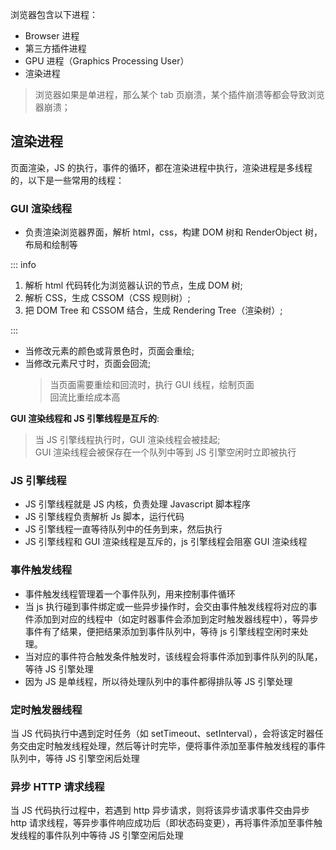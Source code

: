 浏览器包含以下进程：

- Browser 进程
- 第三方插件进程
- GPU 进程（Graphics Processing User）
- 渲染进程

> 浏览器如果是单进程，那么某个 tab 页崩溃，某个插件崩溃等都会导致浏览器崩溃；

## 渲染进程

页面渲染，JS 的执行，事件的循环，都在渲染进程中执行，渲染进程是多线程的，以下是一些常用的线程：

### GUI 渲染线程

- 负责渲染浏览器界面，解析 html，css，构建 DOM 树和 RenderObject 树，布局和绘制等

::: info

1. 解析 html 代码转化为浏览器认识的节点，生成 DOM 树;
2. 解析 CSS，生成 CSSOM（CSS 规则树）;
3. 把 DOM Tree 和 CSSOM 结合，生成 Rendering Tree（渲染树）;

:::

- 当修改元素的颜色或背景色时，页面会重绘;
- 当修改元素尺寸时，页面会回流;
  > 当页面需要重绘和回流时，执行 GUI 线程，绘制页面  
  > 回流比重绘成本高

**GUI 渲染线程和 JS 引擎线程是互斥的**:

> 当 JS 引擎线程执行时，GUI 渲染线程会被挂起;  
> GUI 渲染线程会被保存在一个队列中等到 JS 引擎空闲时立即被执行

### JS 引擎线程

- JS 引擎线程就是 JS 内核，负责处理 Javascript 脚本程序
- JS 引擎线程负责解析 Js 脚本，运行代码
- JS 引擎线程一直等待队列中的任务到来，然后执行
- JS 引擎线程和 GUI 渲染线程是互斥的，js 引擎线程会阻塞 GUI 渲染线程

### 事件触发线程

- 事件触发线程管理着一个事件队列，用来控制事件循环
- 当 js 执行碰到事件绑定或一些异步操作时，会交由事件触发线程将对应的事件添加到对应的线程中（如定时器事件会添加到定时触发器线程中），等异步事件有了结果，便把结果添加到事件队列中，等待 js 引擎线程空闲时来处理。
- 当对应的事件符合触发条件触发时，该线程会将事件添加到事件队列的队尾，等待 JS 引擎处理
- 因为 JS 是单线程，所以待处理队列中的事件都得排队等 JS 引擎处理

### 定时触发器线程

当 JS 代码执行中遇到定时任务（如 setTimeout、setInterval），会将该定时器任务交由定时触发线程处理，然后等计时完毕，便将事件添加至事件触发线程的事件队列中，等待 JS 引擎空闲后处理

### 异步 HTTP 请求线程

当 JS 代码执行过程中，若遇到 http 异步请求，则将该异步请求事件交由异步 http 请求线程，等异步事件响应成功后（即状态码变更），再将事件添加至事件触发线程的事件队列中等待 JS 引擎空闲后处理
